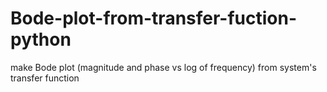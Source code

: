 # Bode-plot-from-transfer-fuction-python
make Bode plot (magnitude and phase vs log of frequency) from system's transfer function
